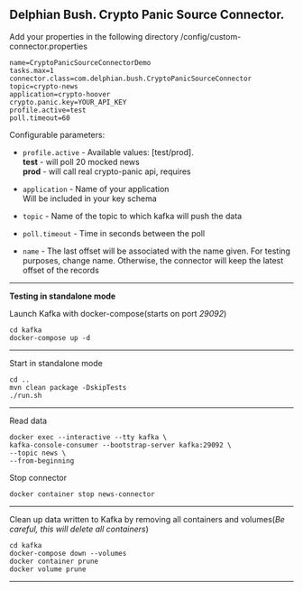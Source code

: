 Delphian Bush. Crypto Panic Source Connector.
-----------------
Add your properties in the following directory /config/custom-connector.properties

    name=CryptoPanicSourceConnectorDemo
    tasks.max=1
    connector.class=com.delphian.bush.CryptoPanicSourceConnector
    topic=crypto-news
    application=crypto-hoover
    crypto.panic.key=YOUR_API_KEY
    profile.active=test
    poll.timeout=60

Configurable parameters:
* `profile.active` - Available values: [test/prod].  
**test** - will poll 20 mocked news  
**prod** - will call real crypto-panic api, requires 

* `application` - Name of your application  
Will be included in your key schema

* `topic` - Name of the topic to which kafka will push the data  

* `poll.timeout` - Time in seconds between the poll

* `name` - The last offset will be associated with the name given. For testing purposes, change name.
Otherwise, the connector will keep the latest offset of the records

-----
**Testing in standalone mode**

Launch Kafka with docker-compose(starts on port *29092*)

    cd kafka
    docker-compose up -d
-----
Start in standalone mode

    cd ..
    mvn clean package -DskipTests
    ./run.sh

-----
Read data

    docker exec --interactive --tty kafka \
    kafka-console-consumer --bootstrap-server kafka:29092 \
    --topic news \
    --from-beginning

Stop connector

    docker container stop news-connector
-----

Clean up data written to Kafka by removing all containers and volumes(*Be careful, this will delete all containers*)

    cd kafka
    docker-compose down --volumes
    docker container prune
    docker volume prune
-----